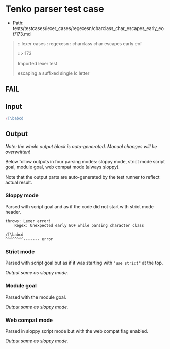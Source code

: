 # Tenko parser test case

- Path: tests/testcases/lexer_cases/regexesn/charclass_char_escapes_early_eof/173.md

> :: lexer cases : regexesn : charclass char escapes early eof
>
> ::> 173
>
> Imported lexer test
>
> escaping a suffixed single lc letter

## FAIL

## Input

`````js
/[\babcd
`````

## Output

_Note: the whole output block is auto-generated. Manual changes will be overwritten!_

Below follow outputs in four parsing modes: sloppy mode, strict mode script goal, module goal, web compat mode (always sloppy).

Note that the output parts are auto-generated by the test runner to reflect actual result.

### Sloppy mode

Parsed with script goal and as if the code did not start with strict mode header.

`````
throws: Lexer error!
    Regex: Unexpected early EOF while parsing character class

/[\babcd
^^^^^^^^------- error
`````

### Strict mode

Parsed with script goal but as if it was starting with `"use strict"` at the top.

_Output same as sloppy mode._

### Module goal

Parsed with the module goal.

_Output same as sloppy mode._

### Web compat mode

Parsed in sloppy script mode but with the web compat flag enabled.

_Output same as sloppy mode._
